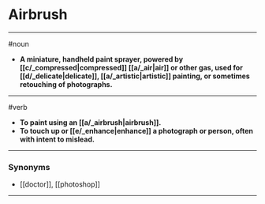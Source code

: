 # Airbrush
---
#noun
- **A miniature, handheld paint sprayer, powered by [[c/_compressed|compressed]] [[a/_air|air]] or other gas, used for [[d/_delicate|delicate]], [[a/_artistic|artistic]] painting, or sometimes retouching of photographs.**
---
#verb
- **To paint using an [[a/_airbrush|airbrush]].**
- **To touch up or [[e/_enhance|enhance]] a photograph or person, often with intent to mislead.**
---
### Synonyms
- [[doctor]], [[photoshop]]
---

